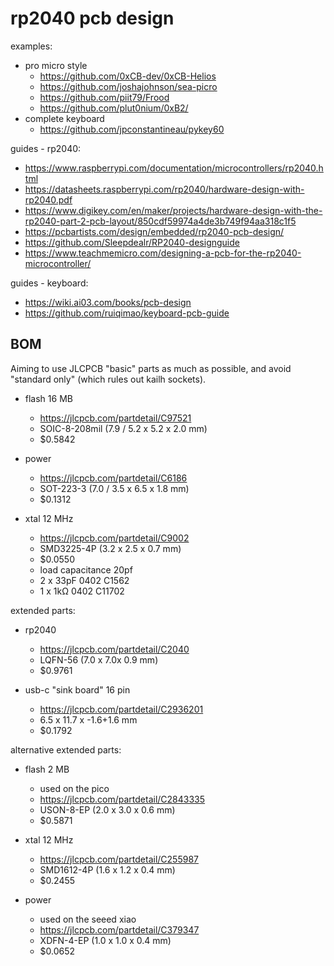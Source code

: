 rp2040 pcb design
=================

examples:

  * pro micro style
      * https://github.com/0xCB-dev/0xCB-Helios
      * https://github.com/joshajohnson/sea-picro
      * https://github.com/piit79/Frood
      * https://github.com/plut0nium/0xB2/
  * complete keyboard
      * https://github.com/jpconstantineau/pykey60

guides - rp2040:

  * https://www.raspberrypi.com/documentation/microcontrollers/rp2040.html
  * https://datasheets.raspberrypi.com/rp2040/hardware-design-with-rp2040.pdf
  * https://www.digikey.com/en/maker/projects/hardware-design-with-the-rp2040-part-2-pcb-layout/850cdf59974a4de3b749f94aa318c1f5
  * https://pcbartists.com/design/embedded/rp2040-pcb-design/
  * https://github.com/Sleepdealr/RP2040-designguide
  * https://www.teachmemicro.com/designing-a-pcb-for-the-rp2040-microcontroller/

guides - keyboard:

  * https://wiki.ai03.com/books/pcb-design
  * https://github.com/ruiqimao/keyboard-pcb-guide


BOM
---

Aiming to use JLCPCB "basic" parts as much as possible,
and avoid "standard only" (which rules out kailh sockets).

  * flash 16 MB
      - https://jlcpcb.com/partdetail/C97521
      - SOIC-8-208mil (7.9 / 5.2 x 5.2 x 2.0 mm)
      - $0.5842

  * power
      - https://jlcpcb.com/partdetail/C6186
      - SOT-223-3 (7.0 / 3.5 x 6.5 x 1.8 mm)
      - $0.1312

  * xtal 12 MHz
      - https://jlcpcb.com/partdetail/C9002
      - SMD3225-4P (3.2 x 2.5 x 0.7 mm)
      - $0.0550
      - load capacitance 20pf
      - 2 x 33pF 0402 C1562
      - 1 x 1kΩ 0402 C11702

extended parts:

  * rp2040
      - https://jlcpcb.com/partdetail/C2040
      - LQFN-56 (7.0 x 7.0x 0.9 mm)
      - $0.9761

  * usb-c "sink board" 16 pin
      - https://jlcpcb.com/partdetail/C2936201
      - 6.5 x 11.7 x -1.6+1.6 mm
      - $0.1792

alternative extended parts:

  * flash 2 MB
      - used on the pico
      - https://jlcpcb.com/partdetail/C2843335
      - USON-8-EP (2.0 x 3.0 x 0.6 mm)
      - $0.5871

  * xtal 12 MHz
      - https://jlcpcb.com/partdetail/C255987
      - SMD1612-4P (1.6 x 1.2 x 0.4 mm)
      - $0.2455

  * power
      - used on the seeed xiao
      - https://jlcpcb.com/partdetail/C379347
      - XDFN-4-EP (1.0 x 1.0 x 0.4 mm)
      - $0.0652
